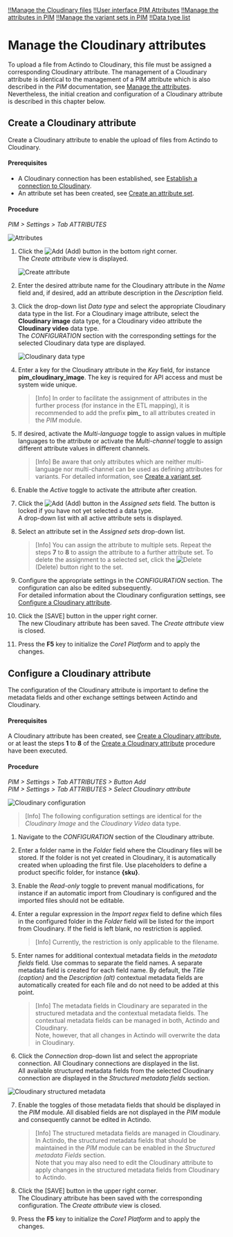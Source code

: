 [!!Manage the Cloudinary files](../Operation/01_ManageCloudinaryFiles.md)
[!!User interface PIM Attributes](../../PIM/UserInterface/03a_Attributes.md)
[!!Manage the attributes in PIM](../../PIM/Integration/01_ManageAttributes.md)
[!!Manage the variant sets in PIM](../../PIM/Operation/07_ManageVariantSets.md)
[!!Data type list](../../DataHub/UserInterface/04_DataTypeList.md)

# Manage the Cloudinary attributes

To upload a file from Actindo to Cloudinary, this file must be assigned a corresponding Cloudinary attribute. The management of a Cloudinary attribute is identical to the management of a PIM attribute which is also described in the *PIM* documentation, see [Manage the attributes](../../PIM/Integration/01_ManageAttributes.md).
Nevertheless, the initial creation and configuration of a Cloudinary attribute is described in this chapter below.

[comment]: <> (Verweis auf DataHub oder PIM oder beides?)


## Create a Cloudinary attribute

Create a Cloudinary attribute to enable the upload of files from Actindo to Cloudinary.

#### Prerequisites

- A Cloudinary connection has been established, see [Establish a connection to Cloudinary](./01_EstablishConnection.md).
- An attribute set has been created, see [Create an attribute set](../../PIM/Integration/02_ManageAttributeSets.md#create-an-attribute-set).

#### Procedure
*PIM > Settings > Tab ATTRIBUTES*

![Attributes](../../Assets/Screenshots/PIM/Settings/Attributes/Attributes.png "[Attributes]")

1. Click the ![Add](../../Assets/Icons/Plus01.png "[Add]") (Add) button in the bottom right corner.   
    The *Create attribute* view is displayed.

    ![Create attribute](../../Assets/Screenshots/PIM/Settings/Attributes/CreateAttribute.png "[Create attribute]")

2. Enter the desired attribute name for the Cloudinary attribute in the *Name* field and, if desired, add an attribute description in the *Description* field.

3. Click the drop-down list *Data type* and select the appropriate Cloudinary data type in the list. For a Cloudinary image attribute, select the **Cloudinary image** data type, for a Cloudinary video attribute the **Cloudinary video** data type.   
    The *CONFIGURATION* section with the corresponding settings for the selected Cloudinary data type are displayed.

    ![Cloudinary data type](../../Assets/Screenshots/PIM/Settings/Attributes/CloudinaryDataType.png "[Cloudinary data type]")

4. Enter a key for the Cloudinary attribute in the *Key* field, for instance **pim_cloudinary_image**. The key is required for API access and must be system wide unique.

    > [Info] In order to facilitate the assignment of attributes in the further process (for instance in the ETL mapping), it is recommended to add the prefix **pim_** to all attributes created in the *PIM* module.     

5. If desired, activate the *Multi-language* toggle to assign values in multiple languages to the attribute or activate the *Multi-channel* toggle to assign different attribute values in different channels.

    > [Info] Be aware that only attributes which are neither multi-language nor multi-channel can be used as defining attributes for variants. For detailed information, see [Create a variant set](../../PIM/Operation/07_ManageVariantSets.md#create-a-variant-set).

6. Enable the *Active* toggle to activate the attribute after creation.

7. Click the ![Add](../../Assets/Icons/Plus05.png "[Add]") (Add) button in the *Assigned sets* field. The button is locked if you have not yet selected a data type.   
    A drop-down list with all active attribute sets is displayed.

8. Select an attribute set in the *Assigned sets* drop-down list.

    > [Info] You can assign the attribute to multiple sets. Repeat the steps **7** to **8** to assign the attribute to a further attribute set. To delete the assignment to a selected set, click the ![Delete](../../Assets/Icons/Trash01.png "[Delete]") (Delete) button right to the set.

9. Configure the appropriate settings in the *CONFIGURATION* section. The configuration can also be edited subsequently.       
For detailed information about the Cloudinary configuration settings, see [Configure a Cloudinary attribute](#configure-a-cloudinary-attribute).

10. Click the [SAVE] button in the upper right corner.   
    The new Cloudinary attribute has been saved. The *Create attribute* view is closed.  

11. Press the **F5** key to initialize the *Core1 Platform* and to apply the changes.   


## Configure a Cloudinary attribute

The configuration of the Cloudinary attribute is important to define the metadata fields and other exchange settings between Actindo and Cloudinary.

#### Prerequisites

A Cloudinary attribute has been created, see [Create a Cloudinary attribute](#create-a-cloudinary-attribute), or at least the steps **1** to **8** of the [Create a Cloudinary attribute](#create-a-cloudinary-attribute) procedure have been executed.

#### Procedure

*PIM > Settings > Tab ATTRIBUTES > Button Add*   
*PIM > Settings > Tab ATTRIBUTES > Select Cloudinary attribute*

![Cloudinary configuration](../../Assets/Screenshots/PIM/Settings/Attributes/CloudinaryConfiguration.png "[Cloudinary configuration]")

> [Info] The following configuration settings are identical for the *Cloudinary Image* and the *Cloudinary Video* data type.

1. Navigate to the *CONFIGURATION* section of the Cloudinary attribute.

2. Enter a folder name in the *Folder* field where the Cloudinary files will be stored. If the folder is not yet created in Cloudinary, it is automatically created when uploading the first file. Use placeholders to define a product specific folder, for instance **{sku}**.

3. Enable the *Read-only* toggle to prevent manual modifications, for instance if an automatic import from Cloudinary is configured and the imported files should not be editable.

4. Enter a regular expression in the *Import regex* field to define which files in the configured folder in the *Folder* field will be listed for the import from Cloudinary. If the field is left blank, no restriction is applied.

    > [Info] Currently, the restriction is only applicable to the filename.

5. Enter names for additional contextual metadata fields in the *metadata fields* field. Use commas to separate the field names. A separate metadata field is created for each field name. By default, the *Title (caption)* and the *Description (alt)* contextual metadata fields are automatically created for each file and do not need to be added at this point.

    > [Info] The metadata fields in Cloudinary are separated in the structured metadata and the contextual metadata fields. The contextual metadata fields can be managed in both, Actindo and Cloudinary.   
    Note, however, that all changes in Actindo will overwrite the data in Cloudinary.

6. Click the *Connection* drop-down list and select the appropriate connection. All Cloudinary connections are displayed in the list.	 
All available structured metadata fields from the selected Cloudinary connection are displayed in the *Structured metadata fields* section.

![Cloudinary structured metadata](../../Assets/Screenshots/PIM/Settings/Attributes/CloudinaryStructuredMetaData.png "[Cloudinary structured metadata]")

7. Enable the toggles of those metadata fields that should be displayed in the *PIM* module. All disabled fields are not displayed in the *PIM* module and consequently cannot be edited in Actindo.

    > [Info] The structured metadata fields are managed in Cloudinary. In Actindo, the structured metadata fields that should be maintained in the *PIM* module can be enabled in the *Structured metadata Fields* section.   
    Note that you may also need to edit the Cloudinary attribute to apply changes in the structured metadata fields from Cloudinary to Actindo.

8. Click the [SAVE] button in the upper right corner.   
    The Cloudinary attribute has been saved with the corresponding configuration. The *Create attribute* view is closed.  

9. Press the **F5** key to initialize the *Core1 Platform* and to apply the changes.   
